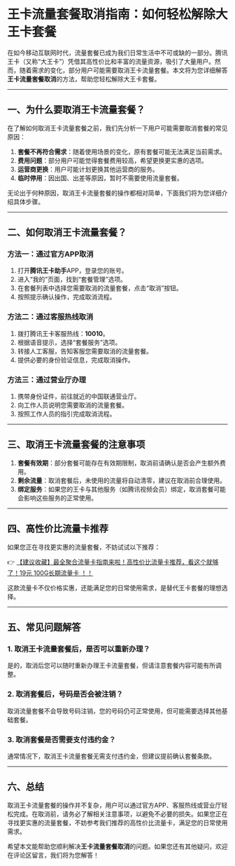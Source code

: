 # 王卡流量套餐取消指南：如何轻松解除大王卡套餐

在如今移动互联网时代，流量套餐已成为我们日常生活中不可或缺的一部分。腾讯王卡（又称“大王卡”）凭借其高性价比和丰富的流量资源，吸引了大量用户。然而，随着需求的变化，部分用户可能需要取消王卡流量套餐。本文将为您详细解答**王卡流量套餐取消**的方法，帮助您轻松解除大王卡套餐。

---

## 一、为什么要取消王卡流量套餐？

在了解如何取消王卡流量套餐之前，我们先分析一下用户可能需要取消套餐的常见原因：

1. **套餐不再符合需求**：随着使用场景的变化，原有套餐可能无法满足当前需求。
2. **费用问题**：部分用户可能觉得套餐费用较高，希望更换更实惠的选项。
3. **运营商更换**：用户可能计划更换其他运营商的服务。
4. **临时停用**：因出国、出差等原因，暂时不需要使用流量套餐。

无论出于何种原因，取消王卡流量套餐的操作都相对简单，下面我们将为您详细介绍具体步骤。

---

## 二、如何取消王卡流量套餐？

### 方法一：通过官方APP取消

1. 打开**腾讯王卡助手**APP，登录您的账号。
2. 进入“我的”页面，找到“套餐管理”选项。
3. 在套餐列表中选择您需要取消的流量套餐，点击“取消”按钮。
4. 按照提示确认操作，完成取消流程。

### 方法二：通过客服热线取消

1. 拨打腾讯王卡客服热线：**10010**。
2. 根据语音提示，选择“套餐服务”选项。
3. 转接人工客服，告知客服您需要取消的流量套餐。
4. 提供必要的身份验证信息，完成取消操作。

### 方法三：通过营业厅办理

1. 携带身份证件，前往就近的中国联通营业厅。
2. 向工作人员说明您需要取消的流量套餐。
3. 按照工作人员的指引完成取消流程。

---

## 三、取消王卡流量套餐的注意事项

1. **套餐有效期**：部分套餐可能存在有效期限制，取消前请确认是否会产生额外费用。
2. **剩余流量**：取消套餐后，未使用的流量将自动清零，建议在取消前合理使用。
3. **绑定服务**：如果您的王卡与其他服务（如腾讯视频会员）绑定，取消套餐可能会影响这些服务的正常使用。

---

## 四、高性价比流量卡推荐

如果您正在寻找更实惠的流量套餐，不妨试试以下推荐：

👉 [【建议收藏】最全聚合流量卡指南来啦！高性价比流量卡推荐，看这个就够了！19元 100G长期流量卡 ！！](https://bit.ly/Liuliangka)

这款流量卡不仅价格实惠，还能满足您的日常使用需求，是替代王卡套餐的理想选择。

---

## 五、常见问题解答

### 1. 取消王卡流量套餐后，是否可以重新办理？
是的，取消后您可以随时重新办理王卡流量套餐，但请注意套餐内容可能有所调整。

### 2. 取消套餐后，号码是否会被注销？
取消流量套餐不会导致号码注销，您的号码仍可正常使用，但可能需要选择其他基础套餐。

### 3. 取消套餐是否需要支付违约金？
通常情况下，取消王卡流量套餐无需支付违约金，但建议提前确认套餐条款。

---

## 六、总结

取消王卡流量套餐的操作并不复杂，用户可以通过官方APP、客服热线或营业厅轻松完成。在取消前，请务必了解相关注意事项，以避免不必要的损失。如果您正在寻找更实惠的流量套餐，不妨参考我们推荐的高性价比流量卡，满足您的日常使用需求。

希望本文能帮助您顺利解决**王卡流量套餐取消**的问题。如果您还有其他疑问，欢迎在评论区留言，我们将为您解答！